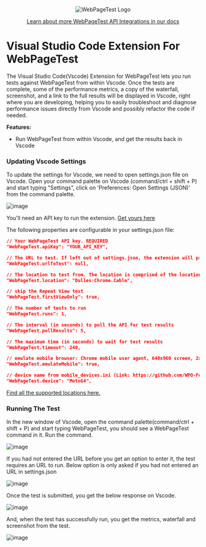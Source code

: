 <p align="center"><img src="https://docs.webpagetest.org/img/wpt-navy-logo.png" alt="WebPageTest Logo" /></p>
<p align="center"><a href="https://docs.webpagetest.org/api/integrations/#officially-supported-integrations">Learn about more WebPageTest API Integrations in our docs</a></p>

# Visual Studio Code Extension For WebPageTest
The Visual Studio Code(Vscode) Extension for WebPageTest lets you run tests against WebPageTest from within Vscode. Once the tests are complete, some of the performance metrics, a copy of the waterfall, screenshot, and a link to the full results will be displayed in Vscode, right where you are developing, helping you to easily troubleshoot and diagnose performance issues directly from Vscode and possibly refactor the code if needed.

**Features:**
- Run WebPageTest from within Vscode, and get the results back in Vscode

### Updating Vscode Settings

To update the settings for Vscode, we need to open settings.json file on Vscode. Open your command palette on Vscode (command/ctrl + shift + P) and start typing "Settings", click on 'Preferences: Open Settings (JSON)' from the command palette. 

![image](https://user-images.githubusercontent.com/31168643/123271784-cd000d80-d51e-11eb-889c-c8be782b60fd.png)

You'll need an API key to run the extension. [Get yours here](https://app.webpagetest.org/ui/entry/wpt/signup?enableSub=true&utm_source=docs&utm_medium=vscode&utm_campaign=vscode&utm_content=account)

The following properties are configurable in your settings.json file:

```json
// Your WebPageTest API key. REQUIRED
"WebPageTest.apiKey": "YOUR_API_KEY",

// The URL to test. If left out of settings.json, the extension will prompt you for a URL when run.
"WebPageTest.urlToTest": null,

// The location to test from. The location is comprised of the location of the testing agent, the browser to test on, and the connectivity in the following format: location:browser.connectivity.
"WebPageTest.location": "Dulles:Chrome.Cable",

// skip the Repeat View test
"WebPageTest.firstViewOnly": true,

// The number of tests to run
"WebPageTest.runs": 1,

// The interval (in seconds) to poll the API for test results
"WebPageTest.pollResults": 5,

// The maximum time (in seconds) to wait for test results
"WebPageTest.timeout": 240,

// emulate mobile browser: Chrome mobile user agent, 640x960 screen, 2x scaling and fixed viewport (Chrome only)
"WebPageTest.emulateMobile": true,

// device name from mobile_devices.ini (Link: https://github.com/WPO-Foundation/webpagetest/blob/master/www/settings/mobile_devices.ini) to use for mobile emulation (only when emulateMobile=true is specified to enable emulation and only for Chrome)
"WebPageTest.device": "MotoG4",
```
[Find all the supported locations here.](https://webpagetest.org/getLocations.php?k=API_KEY&f=html)
### Running The Test

In the new window of Vscode, open the command palette(command/ctrl + shift + P) and start typing WebPageTest, you should see a WebPageTest command in it. Run the command.

![image](https://user-images.githubusercontent.com/31168643/123274196-eefa8f80-d520-11eb-85a4-11fe5479b990.png)

If you had not entered the URL before you get an option to enter it, the test requires an URL to run. Below option is only asked if you had not entered an URL in settings.json

![image](https://user-images.githubusercontent.com/31168643/123274476-2d904a00-d521-11eb-982d-c22749bb5b9b.png)

Once the test is submitted, you get the below response on Vscode.

![image](https://user-images.githubusercontent.com/31168643/123274877-806a0180-d521-11eb-9f14-020e83af7284.png)

And, when the test has successfully run, you get the metrics, waterfall and screenshot from the test.

![image](https://user-images.githubusercontent.com/31168643/123275440-f3737800-d521-11eb-9798-7e9474fe6d0f.png)
